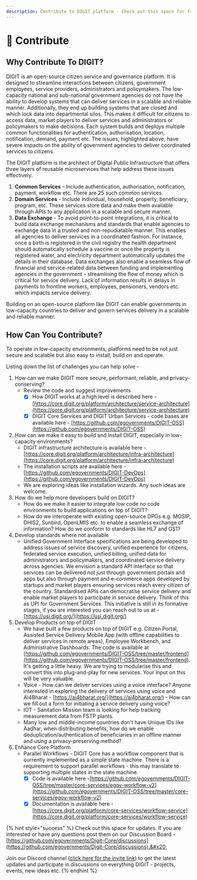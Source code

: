 ```yaml
---
description: Contribute to DIGIT platform - Check out this space for frequent updates
---
```


# 🤝 Contribute

## **Why Contribute To DIGIT?**

DIGIT is an open-source citizen service and governance platform. It is designed to streamline interactions between citizens, government employees, service providers, administrators and policymakers. The low-capacity national and sub-national government agencies do not have the ability to develop systems that can deliver services in a scalable and reliable manner. Additionally, they end up building systems that are closed and which lock data into departmental silos. This makes it difficult for citizens to access data, market players to deliver services and administrators or policymakers to make decisions. Each system builds and deploys multiple common functionalities for authentication, authorisation, location, notification, demand, payment etc. The issues, highlighted above, have severe impacts on the ability of government agencies to deliver coordinated services to citizens. &#x20;

The DIGIT platform is the architect of Digital Public Infrastructure that offers three layers of reusable microservices that help address these issues effectively.

1. **Common Services** - Include authentication, authorisation, notification, payment, workflow etc. There are 25 such common services.&#x20;
2. **Domain Services** - Include individual, household, property, beneficiary, program, etc. These services store data and make them available through APIs to any application in a scalable and secure manner.&#x20;
3. **Data Exchange** - To avoid point-to-point integrations, it is critical to build data exchange mechanisms and standards that enable agencies to exchange data in a trusted and non-repudiatable manner. This enables all agencies to deliver services in a coordinated fashion. For instance, once a birth is registered in the civil registry the health department should automatically schedule a vaccine or once the property is registered water, and electricity department automatically updates the details in their database. Data exchanges also enable a seamless flow of financial and service-related data between funding and implementing agencies in the government - streamlining the flow of money which is critical for service delivery. Lack of information results in delays in payments to frontline workers, employees, pensioners, vendors etc. which impacts service delivery.&#x20;

Building on an open-source platform like DIGIT can enable governments in low-capacity countries to deliver and govern services delivery in a scalable and reliable manner.&#x20;

## **How Can You Contribute?**

To operate in low-capacity environments, platforms need to be not just secure and scalable but also easy to install, build on and operate.&#x20;

Listing down the list of challenges you can help solve -&#x20;

1. How can we make DIGIT more secure, performant, reliable, and privacy-conserving?&#x20;
   * Review the code and suggest improvements
     * [x] How DIGIT works at a high level is described here - [https://core.digit.org/platform/architecture/service-architecture](https://core.digit.org/platform/architecture/service-architecture)
     * [x] DIGIT Core Services and DIGIT Urban Services - code bases are available here - [https://github.com/egovernments/DIGIT-OSS](https://github.com/egovernments/DIGIT-OSS)
2. How can we make it easy to build and install DIGIT, especially in low-capacity environments?
   * DIGIT infrastructure architecture is available here - [https://core.digit.org/platform/architecture/infra-architecture](https://core.digit.org/platform/architecture/infra-architecture)
   * The installation scripts are available here - [https://github.com/egovernments/DIGIT-DevOps](https://github.com/egovernments/DIGIT-DevOps)
   * We are exploring ideas like installation wizards. Any such ideas are welcome.&#x20;
3. How do we help more developers build on DIGIT?
   * How do we make it easier to integrate low code no code environments to build applications on top of DIGIT?
   * How do we interoperate with existing open-source DPGs e.g. MOSIP, DHIS2, Sunbird, OpenLMIS etc. to enable a seamless exchange of information? How do we conform to standards like HL7 and GS1?&#x20;
4. Develop standards where not available&#x20;
   * Unified Government Interface specifications are being developed to address issues of service discovery, unified experience for citizens, federated service execution, unified billing, unified data for administrators and policymakers, and coordinated service delivery across agencies. We envision a standard API interface so that services can be delivered not just through government portals and apps but also through payment and e-commerce apps developed by startups and market players ensuring services reach every citizen of the country. Standardised APIs can democratise service delivery and enable market players to participate in service delivery. Think of this as UPI for Government Services. This initiative is still in its formative stages, if you are interested you can reach out to us at - [https://usi.digit.org/](https://usi.digit.org/)
5. Develop Products on top of DIGIT
   * We have built a few products on top of DIGIT e.g. Citizen Portal, Assisted Service Delivery Mobile App (with offline capabilities to deliver services in remote areas), Employee Workbench, and Administrative Dashboards. The code is available at [https://github.com/egovernments/DIGIT-OSS/tree/master/frontend](https://github.com/egovernments/DIGIT-OSS/tree/master/frontend). It's getting a little heavy. We are trying to modularise this and convert this into plug-and-play for new services. Your input on this will be very valuable.
   * Voice - How can we deliver services using a voice interface? Anyone interested in exploring the delivery of services using voice and AI4Bharat - [https://ai4bharat.org/](https://ai4bharat.org/) - How can we fill out a form for initiating a service delivery using voice?&#x20;
   * IOT - Sanitation Mission team is looking for help tracking measurement data from FSTP plants.
   * Many low and middle-income countries don't have Unique IDs like Aadhar, when distributing benefits, how do we enable deduplication/authentication of beneficiaries in an offline manner and using a privacy-preserving method?
6. Enhance Core Platform
   * Parallel Workflows - DIGIT Core has a workflow component that is currently implemented as a simple state machine. There is a requirement to support parallel workflows - this may translate to supporting multiple states in the state machine.&#x20;
     * [x] Code is available here -[https://github.com/egovernments/DIGIT-OSS/tree/master/core-services/egov-workflow-v2](https://github.com/egovernments/DIGIT-OSS/tree/master/core-services/egov-workflow-v2)
     * [x] Documentation is available here - [https://core.digit.org/platform/core-services/workflow-service](https://core.digit.org/platform/core-services/workflow-service)

{% hint style="success" %}
Check out this space for updates. If you are interested or have any questions post them on our Discussion Board - [https://github.com/egovernments/Digit-Core/discussions](https://github.com/egovernments/Digit-Core/discussions).&#x20;

Join our Discord channel ([click here for the invite link](https://discord.gg/X7QAjmvjBp)) to get the latest updates and participate in discussions on everything DIGIT - projects, events, new ideas etc.
{% endhint %}


